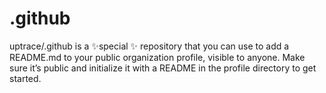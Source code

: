 # .github
uptrace/.github is a ✨special ✨ repository that you can use to add a README.md to your public organization profile, visible to anyone. 
Make sure it’s public and initialize it with a README in the profile directory to get started.
